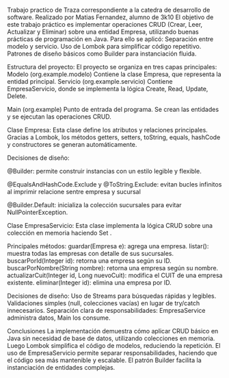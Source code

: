 Trabajo practico de Traza correspondiente a la catedra de desarrollo de software. Realizado por Matias Fernandez, alumno de 3k10
El objetivo de este trabajo práctico es implementar operaciones CRUD (Crear, Leer, Actualizar y Eliminar) sobre una entidad Empresa, utilizando buenas prácticas de programación en Java. Para ello se aplicó:
  Separación entre modelo y servicio.
  Uso de Lombok para simplificar código repetitivo.
  Patrones de diseño básicos como Builder para instanciación fluida.

Estructura del proyecto: El proyecto se organiza en tres capas principales:
  Modelo (org.example.modelo)
      Contiene la clase Empresa, que representa la entidad principal.
Servicio (org.example.servicio)
  Contiene EmpresaServicio, donde se implementa la lógica Create, Read, Update, Delete.

Main (org.example)
Punto de entrada del programa. Se crean las entidades y se ejecutan las operaciones CRUD.

Clase Empresa: Esta clase define los atributos y relaciones principales. Gracias a Lombok, los métodos getters, setters, toString, equals, hashCode y constructores se generan automáticamente.

Decisiones de diseño:

  @Builder: permite construir instancias con un estilo legible y flexible.
  
  @EqualsAndHashCode.Exclude y @ToString.Exclude: evitan bucles infinitos al imprimir relacione sentre empresa y sucursal
  
  @Builder.Default: inicializa la colección sucursales para evitar NullPointerException.

Clase EmpresaServicio: Esta clase implementa la lógica CRUD sobre una colección en memoria haciendo Set <empresa>.

Principales métodos:
  guardar(Empresa e): agrega una empresa.
  listar(): muestra todas las empresas con detalle de sus sucursales.
  buscarPorId(Integer id): retorna una empresa según su ID.
  buscarPorNombre(String nombre): retorna una empresa según su nombre.
  actualizarCuit(Integer id, Long nuevoCuit): modifica el CUIT de una empresa existente.
  eliminar(Integer id): elimina una empresa por ID.

Decisiones de diseño:
  Uso de Streams para búsquedas rápidas y legibles.
  Validaciones simples (null, colecciones vacías) en lugar de try/catch innecesarios.
  Separación clara de responsabilidades: EmpresaService administra datos, Main los consume.

Conclusiones
  La implementación demuestra cómo aplicar CRUD básico en Java sin necesidad de base de datos, utilizando colecciones en memoria.
  Luego Lombok simplifica el código de   modelos, reduciendo la repetición. 
  El uso de EmpresaServicio permite separar responsabilidades, haciendo que el código sea más mantenible y escalable.
  El patrón Builder facilita la instanciación de entidades complejas.
